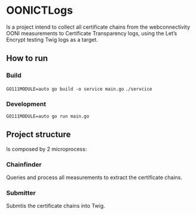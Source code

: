 # OONICTLogs
Is a project intend to collect all certificate chains from the webconnectivity OONI measurements to Certificate Transparency logs, using the Let’s Encrypt testing Twig logs as a target. 

## How to run
### Build
`GO111MODULE=auto go build -o service main.go` 
`./servcice`

### Development
`GO111MODULE=auto go run main.go`

## Project structure
Is composed by 2 microprocess: 
### Chainfinder
Queries and process all measurements to extract the certificate chains.

### Submitter
Submtis the certificate chains into Twig.

